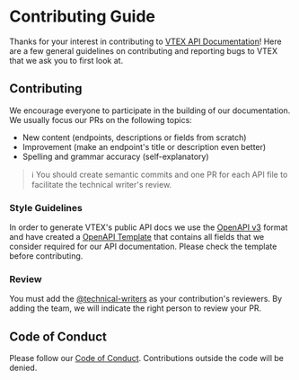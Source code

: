 # Contributing Guide
Thanks for your interest in contributing to [VTEX API Documentation](https://github.com/vtex/openapi-schemas#readme)! Here are a few general guidelines on contributing and reporting bugs to VTEX that we ask you to first look at.

## Contributing
We encourage everyone to participate in the building of our documentation. We usually focus our PRs on the following topics:

- New content (endpoints, descriptions or fields from scratch)
- Improvement (make an endpoint's title or description even better)
- Spelling and grammar accuracy (self-explanatory)

>ℹ️  You should create semantic commits and one PR for each API file to facilitate the technical writer's review.

### Style Guidelines
In order to generate VTEX's public API docs we use the [OpenAPI v3](https://www.openapis.org/) format and have created a [OpenAPI Template](https://github.com/vtex/openapi-schemas/blob/master/templates/VTEX%20-%20TEMPLATE.json) that contains all fields that we consider required for our API documentation. Please check the template before contributing.

### Review
You must add the [@technical-writers](https://github.com/orgs/vtex-apps/teams/technical-writers/members) as your contribution's reviewers. By adding the team, we will indicate the right person to review your PR.

## Code of Conduct
Please follow our [Code of Conduct](CODE_OF_CONDUCT.md). Contributions outside the code will be denied.

